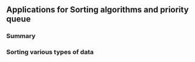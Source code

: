 <h2> Applications for Sorting algorithms and priority queue </h2>
<h3>Summary</h3>
<h3>Sorting various types of data</h3>
